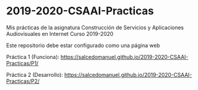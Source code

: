 # 2019-2020-CSAAI-Practicas
Mis prácticas de la asignatura Construcción de Servicios y Aplicaciones Audiovisuales en Internet
Curso 2019-2020  

Este repositorio debe estar configurado como una página web

Práctica 1 (Funciona): https://salcedomanuel.github.io/2019-2020-CSAAI-Practicas/P1/     

Práctica 2 (Desarrollo): https://salcedomanuel.github.io/2019-2020-CSAAI-Practicas/P2/
